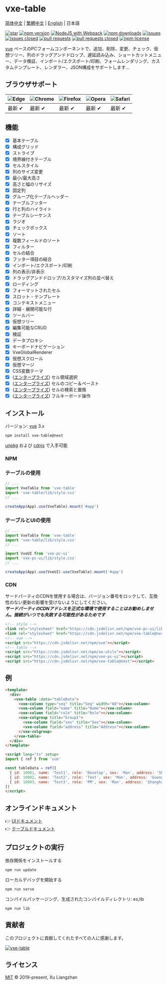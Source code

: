 # vxe-table

[简体中文](README.md) | [繁體中文](README.zh-TW.md) | [English](README.en.md) | 日本語

[![star](https://gitee.com/xuliangzhan/vxe-table/badge/star.svg?theme=gvp)](https://gitee.com/xuliangzhan/vxe-table/stargazers)
[![npm version](https://img.shields.io/npm/v/vxe-table.svg?style=flat-square)](https://www.npmjs.com/package/vxe-table)
[![NodeJS with Webpack](https://github.com/x-extends/vxe-table/actions/workflows/webpack.yml/badge.svg)](https://github.com/x-extends/vxe-table/actions/workflows/webpack.yml)
[![npm downloads](https://img.shields.io/npm/dt/vxe-table.svg?style=flat-square)](https://npm-stat.com/charts.html?package=vxe-table)
[![issues](https://img.shields.io/github/issues/x-extends/vxe-table.svg)](https://github.com/x-extends/vxe-table/issues)
[![issues closed](https://img.shields.io/github/issues-closed/x-extends/vxe-table.svg)](https://github.com/x-extends/vxe-table/issues?q=is%3Aissue+is%3Aclosed)
[![pull requests](https://img.shields.io/github/issues-pr/x-extends/vxe-table.svg)](https://github.com/x-extends/vxe-table/pulls)
[![pull requests closed](https://img.shields.io/github/issues-pr-closed/x-extends/vxe-table.svg)](https://github.com/x-extends/vxe-table/pulls?q=is%3Apr+is%3Aclosed)
[![npm license](https://img.shields.io/github/license/mashape/apistatus.svg)](LICENSE)

[vue](https://www.npmjs.com/package/vue) ベースのPCフォームコンポーネントで、追加、削除、変更、チェック、仮想ツリー、列のドラッグアンドドロップ、遅延読み込み、ショートカットメニュー、データ検証、インポート/エクスポート/印刷、フォームレンダリング、カスタムテンプレート、レンダラー、JSON構成をサポートします...

## ブラウザサポート

![Edge](https://raw.github.com/alrra/browser-logos/master/src/edge/edge_48x48.png) | ![Chrome](https://raw.github.com/alrra/browser-logos/master/src/chrome/chrome_48x48.png) | ![Firefox](https://raw.github.com/alrra/browser-logos/master/src/firefox/firefox_48x48.png) | ![Opera](https://raw.github.com/alrra/browser-logos/master/src/opera/opera_48x48.png) | ![Safari](https://raw.github.com/alrra/browser-logos/master/src/safari/safari_48x48.png)
--- | --- | --- | --- | --- |
最新 ✔ | 最新 ✔ | 最新 ✔ | 最新 ✔ | 最新 ✔ |

## 機能

* [x] 基本テーブル
* [x] 構成グリッド
* [x] ストライプ
* [x] 境界線付きテーブル
* [x] セルスタイル
* [x] 列のサイズ変更
* [x] 最小/最大高さ
* [x] 高さと幅のリサイズ
* [x] 固定列
* [x] グループ化テーブルヘッダー
* [x] テーブルフッター
* [x] 行と列のハイライト
* [x] テーブルシーケンス
* [x] ラジオ
* [x] チェックボックス
* [x] ソート
* [x] 複数フィールドのソート
* [x] フィルター
* [x] セルの結合
* [x] フッター項目の結合
* [x] インポート/エクスポート/印刷
* [x] 列の表示/非表示
* [x] ドラッグアンドドロップ/カスタマイズ列の並べ替え
* [x] ローディング
* [x] フォーマットされたセル
* [x] スロット - テンプレート
* [x] コンテキストメニュー
* [x] 詳細 - 展開可能な行
* [x] ツールバー
* [x] 仮想ツリー
* [x] 編集可能なCRUD
* [x] 検証
* [x] データプロキシ
* [x] キーボードナビゲーション
* [x] VxeGlobalRenderer
* [x] 仮想スクロール
* [x] 仮想マージ
* [x] CSS変数テーマ
* [x] ([エンタープライズ](https://vxetable.cn/pluginDocs/)) セル領域選択
* [x] ([エンタープライズ](https://vxetable.cn/pluginDocs/)) セルのコピー＆ペースト
* [x] ([エンタープライズ](https://vxetable.cn/pluginDocs/)) セルの検索と置換
* [x] ([エンタープライズ](https://vxetable.cn/pluginDocs/)) フルキーボード操作

## インストール

バージョン: [vue](https://www.npmjs.com/package/vue) 3.x

```shell
npm install vxe-table@next
```

[unpkg](https://unpkg.com/vxe-table/) および [cdnjs](https://cdn.jsdelivr.net/npm/vxe-table/) で入手可能

### NPM

### テーブルの使用

```javascript
// ...
import VxeTable from 'vxe-table'
import 'vxe-table/lib/style.css'
// ...

createApp(App).use(VxeTable).mount('#app')
```

### テーブルとUIの使用

```javascript
// ...
import VxeTable from 'vxe-table'
import 'vxe-table/lib/style.css'
// ...

import VxeUI from 'vxe-pc-ui'
import 'vxe-pc-ui/lib/style.css'
// ...

createApp(App).use(VxeUI).use(VxeTable).mount('#app')
```

### CDN

サードパーティのCDNを使用する場合は、バージョン番号をロックして、互換性のない更新の影響を受けないようにしてください。  
***サードパーティのCDNアドレスを正式な環境で使用することはお勧めしません。接続がいつでも失敗する可能性があるためです***  

```HTML
<!-- style -->
<link rel="stylesheet" href="https://cdn.jsdelivr.net/npm/vxe-pc-ui/lib/style.css">
<link rel="stylesheet" href="https://cdn.jsdelivr.net/npm/vxe-table@next/lib/style.css">
<!-- vue -->
<script src="https://cdn.jsdelivr.net/npm/vue"></script>
<!-- table -->
<script src="https://cdn.jsdelivr.net/npm/xe-utils"></script>
<script src="https://cdn.jsdelivr.net/npm/vxe-pc-ui"></script>
<script src="https://cdn.jsdelivr.net/npm/vxe-table@next"></script>
```

## 例

```html
<template>
  <div>
    <vxe-table :data="tableData">
      <vxe-column type="seq" title="Seq" width="60"></vxe-column>
      <vxe-column field="name" title="Name"></vxe-column>
      <vxe-column field="role" title="Role"></vxe-column>
      <vxe-colgroup title="Group1">
        <vxe-column field="sex" title="Sex"></vxe-column>
        <vxe-column field="address" title="Address"></vxe-column>
      </vxe-colgroup>
    </vxe-table>
  </div>
</template>

<script lang="ts" setup>
import { ref } from 'vue'

const tableData = ref([
  { id: 10001, name: 'Test1', role: 'Develop', sex: 'Man', address: 'Shenzhen' },
  { id: 10002, name: 'Test2', role: 'Test', sex: 'Man', address: 'Guangzhou' },
  { id: 10003, name: 'Test3', role: 'PM', sex: 'Man', address: 'Shanghai' }
])
</script>
```

## オンラインドキュメント

👉 [UIドキュメント](https://vxeui.com)  
👉 [テーブルドキュメント](https://vxetable.cn)  

## プロジェクトの実行

依存関係をインストールする

```shell
npm run update
```

ローカルデバッグを開始する

```shell
npm run serve
```

コンパイルパッケージング、生成されたコンパイルディレクトリ: es,lib

```shell
npm run lib
```

## 貢献者

このプロジェクトに貢献してくれたすべての人に感謝します。

[![vxe-table](https://contrib.rocks/image?repo=x-extends/vxe-table)](https://github.com/x-extends/vxe-table/graphs/contributors)

## ライセンス

[MIT](LICENSE) © 2019-present, Xu Liangzhan
